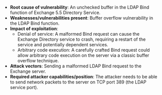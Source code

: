 - **Root cause of vulnerability**: An unchecked buffer in the LDAP Bind function of Exchange 5.5 Directory Service.
- **Weaknesses/vulnerabilities present**: Buffer overflow vulnerability in the LDAP Bind function.
- **Impact of exploitation**:
    - Denial of service: A malformed Bind request can cause the Exchange Directory service to crash, requiring a restart of the service and potentially dependent services.
    - Arbitrary code execution: A carefully crafted Bind request could allow arbitrary code execution on the server via a classic buffer overflow technique.
- **Attack vectors**: Sending a malformed LDAP Bind request to the Exchange server.
- **Required attacker capabilities/position**: The attacker needs to be able to send network packets to the server on TCP port 389 (the LDAP service port).